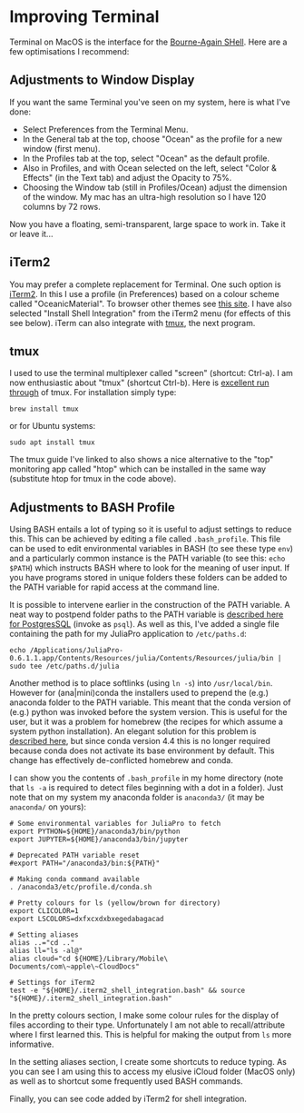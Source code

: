 # Improving Terminal
Terminal on MacOS is the interface for the [Bourne-Again SHell](https://en.wikipedia.org/wiki/Bash_(Unix_shell)). Here are a few optimisations I recommend:

## Adjustments to Window Display
If you want the same Terminal you've seen on my system, here is what I've done:

* Select Preferences from the Terminal Menu.
* In the General tab at the top, choose "Ocean" as the profile for a new window (first menu).
* In the Profiles tab at the top, select "Ocean" as the default profile.
* Also in Profiles, and with Ocean selected on the left, select "Color & Effects" (in the Text tab) and adjust the Opacity to 75%.
* Choosing the Window tab (still in Profiles/Ocean) adjust the dimension of the window. My mac has an ultra-high resolution so I have 120 columns by 72 rows.

Now you have a floating, semi-transparent, large space to work in. Take it or leave it...

## iTerm2
You may prefer a complete replacement for Terminal. One such option is [iTerm2](https://iterm2.com). In this I use a profile (in Preferences) based on a colour scheme called "OceanicMaterial". To browser other themes see [this site](http://iterm2colorschemes.com). I have also selected "Install Shell Integration" from the iTerm2 menu (for effects of this see below). iTerm can also integrate with [tmux](https://github.com/tmux/tmux/wiki), the next program.

## tmux
I used to use the terminal multiplexer called "screen" (shortcut: Ctrl-a). I am now enthusiastic about "tmux" (shortcut Ctrl-b). Here is [excellent run through](http://www.hamvocke.com/blog/a-quick-and-easy-guide-to-tmux/) of tmux. For installation simply type:
```
brew install tmux
```
or for Ubuntu systems:
```
sudo apt install tmux
```
The tmux guide I've linked to also shows a nice alternative to the "top" monitoring app called "htop" which can be installed in the same way (substitute htop for tmux in the code above).

## Adjustments to BASH Profile
Using BASH entails a lot of typing so it is useful to adjust settings to reduce this. This can be achieved by editing a file called ```.bash_profile```. This file can be used to edit environmental variables in BASH (to see these type ```env```) and a particularly common instance is the PATH variable (to see this: ```echo $PATH```) which instructs BASH where to look for the meaning of user input. If you have programs stored in unique folders these folders can be added to the PATH variable for rapid access at the command line.

It is possible to intervene earlier in the construction of the PATH variable. A neat way to postpend folder paths to the PATH variable is [described here for PostgresSQL](http://postgresapp.com/documentation/cli-tools.html) (invoke as ```psql```). As well as this, I've added a single file containing the path for my JuliaPro application to ```/etc/paths.d```:
```
echo /Applications/JuliaPro-0.6.1.1.app/Contents/Resources/julia/Contents/Resources/julia/bin | sudo tee /etc/paths.d/julia
```
Another method is to place softlinks (using ```ln -s```) into ```/usr/local/bin```. However for (ana|mini)conda the installers used to prepend the (e.g.) anaconda folder to the PATH variable. This meant that the conda version of (e.g.) python was invoked before the system version. This is useful for the user, but it was a problem for homebrew (the recipes for which assume a system python installation). An elegant solution for this problem is [described here](https://hashrocket.com/blog/posts/keep-anaconda-from-constricting-your-homebrew-installs), but since conda version 4.4 this is no longer required because conda does not activate its base environment by default. This change has effectively de-conflicted homebrew and conda.

I can show you the contents of ```.bash_profile``` in my home directory (note that ```ls -a``` is required to detect files beginning with a dot in a folder). Just note that on my system my anaconda folder is ```anaconda3/``` (it may be ```anaconda/``` on yours):

```
# Some environmental variables for JuliaPro to fetch
export PYTHON=${HOME}/anaconda3/bin/python
export JUPYTER=${HOME}/anaconda3/bin/jupyter

# Deprecated PATH variable reset
#export PATH="/anaconda3/bin:${PATH}"

# Making conda command available
. /anaconda3/etc/profile.d/conda.sh

# Pretty colours for ls (yellow/brown for directory)
export CLICOLOR=1
export LSCOLORS=dxfxcxdxbxegedabagacad

# Setting aliases
alias ..="cd .."
alias ll="ls -al@"
alias cloud="cd ${HOME}/Library/Mobile\ Documents/com\~apple\~CloudDocs"

# Settings for iTerm2
test -e "${HOME}/.iterm2_shell_integration.bash" && source "${HOME}/.iterm2_shell_integration.bash"
```

In the pretty colours section, I make some colour rules for the display of files according to their type. Unfortunately I am not able to recall/attribute where I first learned this. This is helpful for making the output from ```ls``` more informative.

In the setting aliases section, I create some shortcuts to reduce typing. As you can see I am using this to access my elusive iCloud folder (MacOS only) as well as to shortcut some frequently used BASH commands.

Finally, you can see code added by iTerm2 for shell integration.
